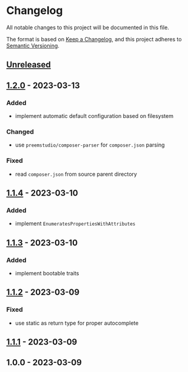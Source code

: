 # Changelog

All notable changes to this project will be documented in this file.

The format is based on [Keep a Changelog](https://keepachangelog.com/en/1.0.0/),
and this project adheres to [Semantic Versioning](https://semver.org/spec/v2.0.0.html).

## [Unreleased]


## [1.2.0] - 2023-03-13
### Added
- implement automatic default configuration based on filesystem

### Changed
- use `preemstudio/composer-parser` for `composer.json` parsing

### Fixed
- read `composer.json` from source parent directory


## [1.1.4] - 2023-03-10
### Added
- implement `EnumeratesPropertiesWithAttributes`


## [1.1.3] - 2023-03-10
### Added
- implement bootable traits


## [1.1.2] - 2023-03-09
### Fixed
- use static as return type for proper autocomplete


## [1.1.1] - 2023-03-09

## 1.0.0 - 2023-03-09

[Unreleased]: https://github.com/PreemStudio/laravel-/compare/1.2.0...HEAD
[1.2.0]: https://github.com/PreemStudio/laravel-/compare/1.1.4...1.2.0
[1.1.4]: https://github.com/PreemStudio/laravel-/compare/1.1.3...1.1.4
[1.1.3]: https://github.com/PreemStudio/laravel-/compare/1.1.2...1.1.3
[1.1.2]: https://github.com/PreemStudio/laravel-/compare/1.1.1...1.1.2
[1.1.1]: https://github.com/PreemStudio/laravel-/compare/1.0.0...1.1.1
